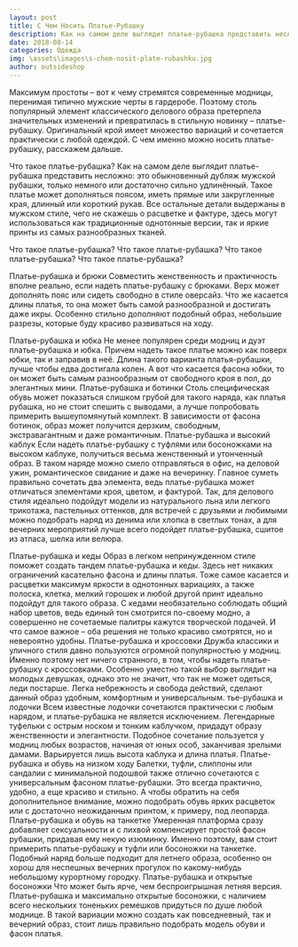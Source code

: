 ```yaml
---
layout: post
title: С Чем Носить Платье-Рубашку
description: Как на самом деле выглядит платье-рубашка представить несложно: это обыкновенный дубляж мужской рубашки, только немного или достаточно сильно удлинённый.
date: 2018-08-14
categories: Одежда
img: \assets\images\s-chem-nosit-plate-rubashku.jpg
author: outsideshop
---
```

Максимум простоты – вот к чему стремятся современные модницы, перенимая типично мужские черты в гардеробе. Поэтому столь популярный элемент классического делового образа претерпела значительных изменений и превратилась в стильную новинку – платье-рубашку. Оригинальный крой имеет множество вариаций и сочетается практически с любой одеждой. С чем именно можно носить платье-рубашку, расскажем дальше.

Что такое платье-рубашка?
Как на самом деле выглядит платье-рубашка представить несложно: это обыкновенный дубляж мужской рубашки, только немного или достаточно сильно удлинённый. Такое платье может дополняться поясом, иметь прямые или закругленные края, длинный или короткий рукав. Все остальные детали выдержаны в мужском стиле, чего не скажешь о расцветке и фактуре, здесь могут использоваться как традиционные однотонные версии, так и яркие принты из самых разнообразных тканей.

Что такое платье-рубашка? Что такое платье-рубашка? Что такое платье-рубашка? Что такое платье-рубашка?

Платье-рубашка и брюки
Совместить женственность и практичность вполне реально, если надеть платье-рубашку с брюками. Верх может дополнять пояс или сидеть свободно в стиле оверсайз. Что же касается длины платья, то она может быть самой разнообразной и достигать даже икры. Особенно стильно дополняют подобный образ, небольшие разрезы, которые буду красиво развиваться на ходу.

Платье-рубашка и юбка
Не менее популярен среди модниц и  дуэт платье-рубашка и юбка. Причем надеть такое платье можно как поверх юбки, так и заправив в неё. Длина такого варианта платья-рубашки, лучше чтобы едва достигала колен. А вот что касается фасона юбки, то он может быть самым разнообразным от свободного кроя в пол, до элегантных мини.
Платье-рубашка и ботинки
Столь специфическая обувь может показаться слишком грубой для такого наряда, как платья рубашка, но не стоит спешить с выводами, а лучше попробовать примерить вышеупомянутый комплект. В зависимости от фасона ботинок, образ может получится дерзким, свободным, экстравагантным и даже романтичным.
Платье-рубашка и высокий каблук
Если надеть платье-рубашку с туфлями или босоножками на высоком каблуке, получиться весьма женственный и утонченный образ. В таком наряде можно смело отправляться в офис, на деловой ужин, романтическое свидание и даже на вечеринку. Главное суметь правильно сочетать два элемента, ведь платье-рубашка может отличаться элементами кроя, цветом, и фактурой. Так, для делового стиля идеально подойдут модели из натурального льна или легкого трикотажа, пастельных оттенков, для встречей с друзьями и любимыми можно подобрать наряд из денима или хлопка в светлых тонах, а для вечерних мероприятий лучше всего подойдет платье-рубашка, сшитое из атласа, шелка или велюра.

Платье-рубашка и кеды
Образ в легком непринужденном стиле поможет создать тандем платье-рубашка и кеды. Здесь нет никаких ограничений касательно фасона и длины платья. Тоже самое касается и расцветки  максимум яркости в однотонных вариациях, а также полоска, клетка, мелкий горошек и любой другой принт идеально подойдут для такого образа. С кедами необязательно соблюдать общий набор цветов, ведь единый тон смотрится по-своему модно, а совершенно не сочетаемые палитры кажутся творческой подачей. И что самое важное – оба решения не только красиво смотрятся, но и невероятно удобны.
Платье-рубашка и кроссовки
Дружба классики и уличного стиля  давно пользуются огромной популярностью у модниц. Именно поэтому нет ничего странного, в том, чтобы надеть платье-рубашку с кроссовками. Особенно уместно такой выбор выглядит на молодых девушках, однако это не значит, что так не может одеться, леди постарше. Легка небрежность и свобода действий, сделают данный образ удобным, комфортным и универсальным.
тье-рубашка и лодочки
Всем известные лодочки сочетаются практически с любым нарядом, и платье-рубашка не является исключением. Легендарные туфельки с острым носком и тонким каблучком, придадут образу женственности и элегантности. Подобное сочетание пользуется у модниц любых возрастов, начиная от юных особ, заканчивая зрелыми дамами. Варьируется лишь высота каблука и длина платья.
Платье-рубашка и обувь на низком ходу
Балетки, туфли, слиппоны или сандалии с минимальной подошвой также отлично сочетаются с универсальным фасоном платье-рубашки. Это всегда практично, удобно, а еще красиво и стильно. А чтобы обратить на себя дополнительное внимание, можно подобрать обувь ярких расцветок или с достаточно неожиданным принтом, к примеру, под леопарда.
Платье-рубашка и обувь на танкетке
Умеренная платформа сразу добавляет сексуальности и с лихвой компенсирует простой фасон рубашки, придавая ему некую изюминку. Именно поэтому, вам стоит примерить платье-рубашку и туфли или босоножки на танкетке. Подобный наряд больше подходит для летнего образа, особенно он хорош для неспешных вечерних прогулок по какому-нибудь небольшому курортному городку.
Платье-рубашка и открытые босоножки
Что может быть ярче, чем беспроигрышная летняя версия. Платье-рубашка и максимально открытые босоножки, с наличием всего нескольких тоненьких ремешков придуться по душе любой моднице. В такой вариации можно создать как повседневный, так и вечерний образ, стоит лишь правильно подобрать модель обуви и фасон платья.

 
 
